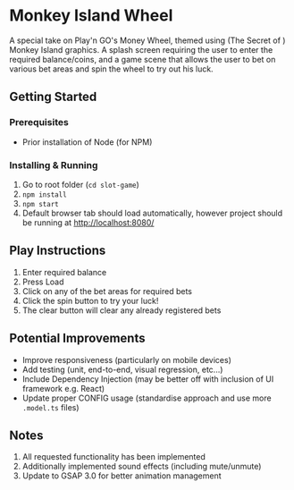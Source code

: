 # Monkey Island Wheel

A special take on Play'n GO's Money Wheel, themed using (The Secret of ) Monkey Island graphics. A splash screen requiring the user to enter the required balance/coins, and a game scene that allows the user to bet on various bet areas and spin the wheel to try out his luck.

## Getting Started

### Prerequisites

- Prior installation of Node (for NPM)

### Installing & Running

1. Go to root folder (`cd slot-game`)
2. `npm install`
3. `npm start`
4. Default browser tab should load automatically, however project should be running at [http://localhost:8080/](http://localhost:8080/)

## Play Instructions
1. Enter required balance
2. Press Load
3. Click on any of the bet areas for required bets
4. Click the spin button to try your luck!
5. The clear button will clear any already registered bets

## Potential Improvements
- Improve responsiveness (particularly on mobile devices)
- Add testing (unit, end-to-end, visual regression, 
etc...)
- Include Dependency Injection (may be better off with inclusion of UI framework e.g. React)
- Update proper CONFIG usage (standardise approach and use more `.model.ts` files)

## Notes

1. All requested functionality has been implemented
2. Additionally implemented sound effects (including mute/unmute)
3. Update to GSAP 3.0 for better animation management